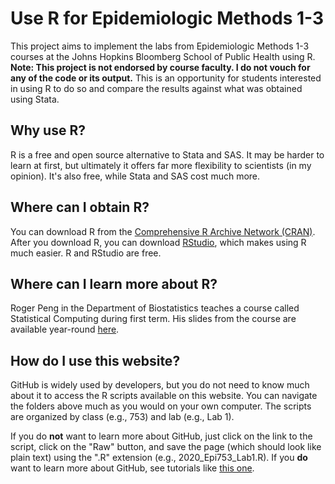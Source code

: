 # Use R for Epidemiologic Methods 1-3

This project aims to implement the labs from Epidemiologic Methods 1-3 courses at the Johns Hopkins Bloomberg School of Public Health using R. **Note: This project is not endorsed by course faculty. I do not vouch for any of the code or its output.** This is an opportunity for students interested in using R to do so and compare the results against what was obtained using Stata.

## Why use R?

R is a free and open source alternative to Stata and SAS. It may be harder to learn at first, but ultimately it offers far more flexibility to scientists (in my opinion). It's also free, while Stata and SAS cost much more.

## Where can I obtain R?

You can download R from the [Comprehensive R Archive Network (CRAN)](https://cran.r-project.org/). After you download R, you can download [RStudio](https://rstudio.com/products/rstudio/download/), which makes using R much easier. R and RStudio are free.

## Where can I learn more about R?

Roger Peng in the Department of Biostatistics teaches a course called Statistical Computing during first term. His slides from the course are available year-round [here](https://rdpeng.github.io/Biostat776/index.html).

## How do I use this website?

GitHub is widely used by developers, but you do not need to know much about it to access the R scripts available on this website. You can navigate the folders above much as you would on your own computer. The scripts are organized by class (e.g., 753) and lab (e.g., Lab 1). 

If you do **not** want to learn more about GitHub, just click on the link to the script, click on the "Raw" button, and save the page (which should look like plain text) using the ".R" extension (e.g., 2020_Epi753_Lab1.R). If you **do** want to learn more about GitHub, see tutorials like [this one](https://guides.github.com/activities/hello-world/).

